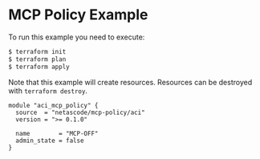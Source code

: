 <!-- BEGIN_TF_DOCS -->
# MCP Policy Example

To run this example you need to execute:

```bash
$ terraform init
$ terraform plan
$ terraform apply
```

Note that this example will create resources. Resources can be destroyed with `terraform destroy`.

```hcl
module "aci_mcp_policy" {
  source  = "netascode/mcp-policy/aci"
  version = ">= 0.1.0"

  name        = "MCP-OFF"
  admin_state = false
}
```
<!-- END_TF_DOCS -->